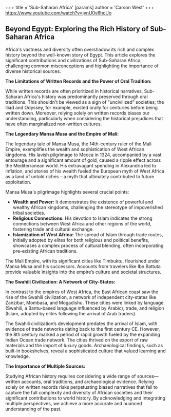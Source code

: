 +++
 title = 'Sub-Saharan Africa'
[params]
	author = 'Carson West'
+++
https://www.youtube.com/watch?v=jvnU0v6hcUo

## Beyond Egypt: Exploring the Rich History of Sub-Saharan Africa

Africa's vastness and diversity often overshadow its rich and complex history beyond the well-known story of Egypt.  This article explores the significant contributions and civilizations of Sub-Saharan Africa, challenging common misconceptions and highlighting the importance of diverse historical sources.

**The Limitations of Written Records and the Power of Oral Tradition:**

While written records are often prioritized in historical narratives, Sub-Saharan Africa's history was predominantly preserved through oral traditions. This shouldn't be viewed as a sign of "uncivilized" societies; the Iliad and Odyssey, for example, existed orally for centuries before being written down.  Moreover, relying solely on written records biases our understanding, particularly when considering the historical prejudices that have often marginalized non-written cultures.

**The Legendary Mansa Musa and the Empire of Mali:**

The legendary tale of Mansa Musa, the 14th-century ruler of the Mali Empire, exemplifies the wealth and sophistication of West African kingdoms. His lavish pilgrimage to Mecca in 1324, accompanied by a vast entourage and a significant amount of gold, caused a ripple effect across the Mediterranean world.  His extravagant spending in Alexandria led to inflation, and stories of his wealth fueled the European myth of West Africa as a land of untold riches – a myth that ultimately contributed to future exploitation.

Mansa Musa's pilgrimage highlights several crucial points:

* **Wealth and Power:** It demonstrates the existence of powerful and wealthy African kingdoms, challenging the stereotype of impoverished tribal societies.
* **Religious Connections:** His devotion to Islam indicates the strong connections between West Africa and other regions of the world, fostering trade and cultural exchange.
* **Islamization of West Africa:** The spread of Islam through trade routes, initially adopted by elites for both religious and political benefits, showcases a complex process of cultural blending, often incorporating pre-existing African traditions.  

The Mali Empire, with its significant cities like Timbuktu, flourished under Mansa Musa and his successors.  Accounts from travelers like Ibn Battuta provide valuable insights into the empire’s culture and societal structures.

**The Swahili Civilization: A Network of City-States:**

In contrast to the empires of West Africa, the East African coast saw the rise of the Swahili civilization, a network of independent city-states like Zanzibar, Mombasa, and Mogadishu.  These cities were linked by language (Swahili, a Bantu-based language influenced by Arabic), trade, and religion (Islam, adopted by elites following the arrival of Arab traders).

The Swahili civilization’s development predates the arrival of Islam, with evidence of trade networks dating back to the first century CE.  However, the 8th century marked a period of rapid growth fueled by the expanding Indian Ocean trade network.  The cities thrived on the export of raw materials and the import of luxury goods. Archaeological findings, such as built-in bookshelves, reveal a sophisticated culture that valued learning and knowledge.

**The Importance of Multiple Sources:**

Studying African history requires considering a wide range of sources—written accounts, oral traditions, and archaeological evidence.  Relying solely on written records risks perpetuating biased narratives that fail to capture the full complexity and diversity of African societies and their significant contributions to world history.  By acknowledging and integrating multiple perspectives, we achieve a more accurate and nuanced understanding of the past.
